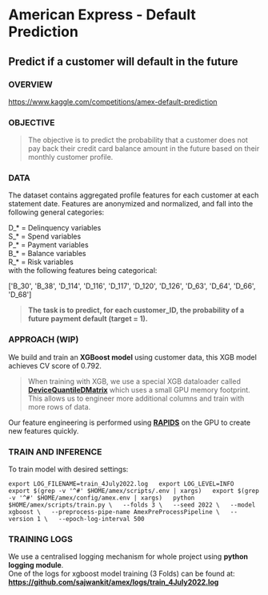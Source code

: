 # American Express - Default Prediction 
## Predict if a customer will default in the future

### OVERVIEW
https://www.kaggle.com/competitions/amex-default-prediction
  
  
### OBJECTIVE
> The objective is to predict the probability that a customer does not pay back their credit card balance amount in the future based on their monthly customer profile.  
  
  
### DATA
The dataset contains aggregated profile features for each customer at each statement date. Features are anonymized and normalized, and fall into the following general categories:  
  
D_* = Delinquency variables  
S_* = Spend variables  
P_* = Payment variables  
B_* = Balance variables  
R_* = Risk variables  
with the following features being categorical:  
  
['B_30', 'B_38', 'D_114', 'D_116', 'D_117', 'D_120', 'D_126', 'D_63', 'D_64', 'D_66', 'D_68']  
  
> **The task is to predict, for each customer_ID, the probability of a future payment default (target = 1).**  
 
### APPROACH (WIP)
We build and train an **XGBoost model** using customer data, this XGB model achieves CV score of 0.792.

> When training with XGB, we use a special XGB dataloader called **[DeviceQuantileDMatrix](https://xgboost.readthedocs.io/en/latest/python/examples/quantile_data_iterator.html "DeviceQuantileDMatrix")** which uses a small GPU memory footprint. This allows us to engineer more additional columns and train with more rows of data.

Our feature engineering is performed using **[RAPIDS](https://rapids.ai/ "RAPIDS")** on the GPU to create new features quickly.  

### TRAIN AND INFERENCE
To train model with desired settings:  
  
`export LOG_FILENAME=train_4July2022.log  
export LOG_LEVEL=INFO  
export $(grep -v '^#' $HOME/amex/scripts/.env | xargs)  
export $(grep -v '^#' $HOME/amex/config/amex.env | xargs)  
python $HOME/amex/scripts/train.py \  
--folds 3 \  
--seed 2022 \  
--model xgboost \  
--preprocess-pipe-name AmexPreProcessPipeline \  
--version 1 \  
--epoch-log-interval 500`  

### TRAINING LOGS
We use a centralised logging mechanism for whole project using **python logging module**.  
One of the logs for xgboost model training (3 Folds) can be found at:  
**https://github.com/sajwankit/amex/logs/train_4July2022.log**
